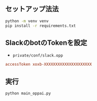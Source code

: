 ## セットアップ法法

```sh
python -m venv venv
pip install -r requirements.txt
```

## SlackのbotのTokenを設定

* `private/conf/slack.opp`
```conf
accessToken xoxb-XXXXXXXXXXXXXXXXXXXXX
```

## 実行
```sh
python main_oppai.py
```



